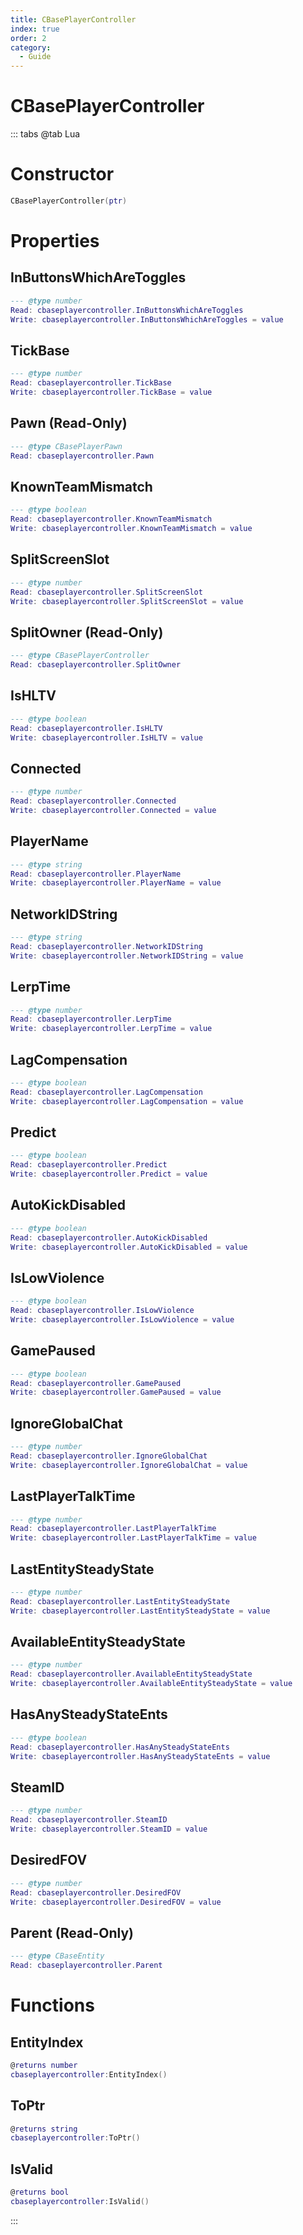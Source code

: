 ```yaml
---
title: CBasePlayerController
index: true
order: 2
category:
  - Guide
---
```


# CBasePlayerController

::: tabs
@tab Lua
# Constructor
```lua
CBasePlayerController(ptr)
```
# Properties
## InButtonsWhichAreToggles 
```lua
--- @type number
Read: cbaseplayercontroller.InButtonsWhichAreToggles
Write: cbaseplayercontroller.InButtonsWhichAreToggles = value
```
## TickBase 
```lua
--- @type number
Read: cbaseplayercontroller.TickBase
Write: cbaseplayercontroller.TickBase = value
```
## Pawn (Read-Only)
```lua
--- @type CBasePlayerPawn
Read: cbaseplayercontroller.Pawn
```
## KnownTeamMismatch 
```lua
--- @type boolean
Read: cbaseplayercontroller.KnownTeamMismatch
Write: cbaseplayercontroller.KnownTeamMismatch = value
```
## SplitScreenSlot 
```lua
--- @type number
Read: cbaseplayercontroller.SplitScreenSlot
Write: cbaseplayercontroller.SplitScreenSlot = value
```
## SplitOwner (Read-Only)
```lua
--- @type CBasePlayerController
Read: cbaseplayercontroller.SplitOwner
```
## IsHLTV 
```lua
--- @type boolean
Read: cbaseplayercontroller.IsHLTV
Write: cbaseplayercontroller.IsHLTV = value
```
## Connected 
```lua
--- @type number
Read: cbaseplayercontroller.Connected
Write: cbaseplayercontroller.Connected = value
```
## PlayerName 
```lua
--- @type string
Read: cbaseplayercontroller.PlayerName
Write: cbaseplayercontroller.PlayerName = value
```
## NetworkIDString 
```lua
--- @type string
Read: cbaseplayercontroller.NetworkIDString
Write: cbaseplayercontroller.NetworkIDString = value
```
## LerpTime 
```lua
--- @type number
Read: cbaseplayercontroller.LerpTime
Write: cbaseplayercontroller.LerpTime = value
```
## LagCompensation 
```lua
--- @type boolean
Read: cbaseplayercontroller.LagCompensation
Write: cbaseplayercontroller.LagCompensation = value
```
## Predict 
```lua
--- @type boolean
Read: cbaseplayercontroller.Predict
Write: cbaseplayercontroller.Predict = value
```
## AutoKickDisabled 
```lua
--- @type boolean
Read: cbaseplayercontroller.AutoKickDisabled
Write: cbaseplayercontroller.AutoKickDisabled = value
```
## IsLowViolence 
```lua
--- @type boolean
Read: cbaseplayercontroller.IsLowViolence
Write: cbaseplayercontroller.IsLowViolence = value
```
## GamePaused 
```lua
--- @type boolean
Read: cbaseplayercontroller.GamePaused
Write: cbaseplayercontroller.GamePaused = value
```
## IgnoreGlobalChat 
```lua
--- @type number
Read: cbaseplayercontroller.IgnoreGlobalChat
Write: cbaseplayercontroller.IgnoreGlobalChat = value
```
## LastPlayerTalkTime 
```lua
--- @type number
Read: cbaseplayercontroller.LastPlayerTalkTime
Write: cbaseplayercontroller.LastPlayerTalkTime = value
```
## LastEntitySteadyState 
```lua
--- @type number
Read: cbaseplayercontroller.LastEntitySteadyState
Write: cbaseplayercontroller.LastEntitySteadyState = value
```
## AvailableEntitySteadyState 
```lua
--- @type number
Read: cbaseplayercontroller.AvailableEntitySteadyState
Write: cbaseplayercontroller.AvailableEntitySteadyState = value
```
## HasAnySteadyStateEnts 
```lua
--- @type boolean
Read: cbaseplayercontroller.HasAnySteadyStateEnts
Write: cbaseplayercontroller.HasAnySteadyStateEnts = value
```
## SteamID 
```lua
--- @type number
Read: cbaseplayercontroller.SteamID
Write: cbaseplayercontroller.SteamID = value
```
## DesiredFOV 
```lua
--- @type number
Read: cbaseplayercontroller.DesiredFOV
Write: cbaseplayercontroller.DesiredFOV = value
```
## Parent (Read-Only)
```lua
--- @type CBaseEntity
Read: cbaseplayercontroller.Parent
```
# Functions
## EntityIndex
```lua
@returns number
cbaseplayercontroller:EntityIndex()
```
## ToPtr
```lua
@returns string
cbaseplayercontroller:ToPtr()
```
## IsValid
```lua
@returns bool
cbaseplayercontroller:IsValid()
```

:::